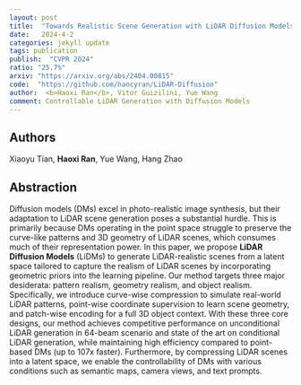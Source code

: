 ```yaml
---
layout: post
title:  "Towards Realistic Scene Generation with LiDAR Diffusion Models"
date:   2024-4-2
categories: jekyll update
tags: publication
publish:  "CVPR 2024"
ratio: "25.7%"
arxiv: "https://arxiv.org/abs/2404.00815"
code:  "https://github.com/hancyran/LiDAR-Diffusion"
author:  <b>Haoxi Ran</b>, Vitor Guizilini, Yue Wang
comment: Controllable LiDAR Generation with Diffusion Models
---
```


## Authors
Xiaoyu Tian, **Haoxi Ran**, Yue Wang, Hang Zhao

## Abstraction
Diffusion models (DMs) excel in photo-realistic image synthesis, but their adaptation to LiDAR scene generation poses a substantial hurdle. This is primarily because DMs operating in the point space struggle to preserve the curve-like patterns and 3D geometry of LiDAR scenes, which consumes much of their representation power. 
In this paper, we propose **LiDAR Diffusion Models** (LiDMs) to generate LiDAR-realistic scenes from a latent space tailored to capture the realism of LiDAR scenes by incorporating geometric priors into the learning pipeline. 
Our method targets three major desiderata: pattern realism, geometry realism, and object realism. Specifically, we introduce curve-wise compression to simulate real-world LiDAR patterns, point-wise coordinate supervision to learn scene geometry, and patch-wise encoding for a full 3D object context. 
With these three core designs, our method achieves competitive performance on unconditional LiDAR generation in 64-beam scenario and state of the art on conditional LiDAR generation, while maintaining high efficiency compared to point-based DMs (up to 107x faster). Furthermore, by compressing LiDAR scenes into a latent space, we enable the controllability of DMs with various conditions such as semantic maps, camera views, and text prompts.
